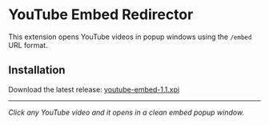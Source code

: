 # YouTube Embed Redirector

This extension opens YouTube videos in popup windows using the `/embed` URL format.

## Installation

Download the latest release: [youtube-embed-1.1.xpi](https://github.com/Denveous/youtube-popup-firefox/releases/download/firefox/youtube-embed-1.1.xpi)

---

*Click any YouTube video and it opens in a clean embed popup window.*